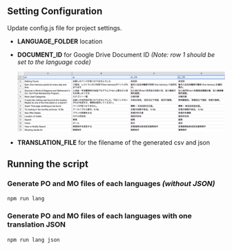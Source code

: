 ## Setting Configuration

Update config.js file for project settings.
   
   - **LANGUAGE_FOLDER** location

   - **DOCUMENT_ID** for Google Drive Document ID 
      *(Note: row 1 should be set to the language code)*

      ![Google SpreadSheet Format](img/sheet-format.png)

   - **TRANSLATION_FILE** for the filename of the generated csv and json

## Running the script

### Generate PO and MO files of each languages *(without JSON)*
```
npm run lang
```

### Generate PO and MO files of each languages with one **translation JSON**
```
npm run lang json
```